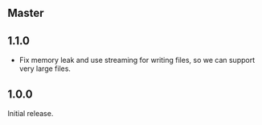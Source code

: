 ## Master

## 1.1.0

* Fix memory leak and use streaming for writing files, so we can support very large files.

## 1.0.0

Initial release.
